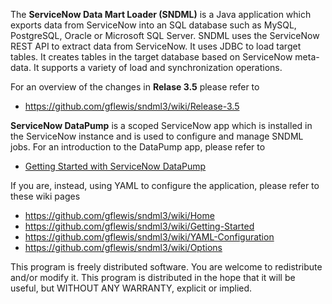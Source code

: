 The **ServiceNow Data Mart Loader (SNDML)** is a Java application which exports data from ServiceNow 
into an SQL database such as MySQL, PostgreSQL, Oracle or Microsoft SQL Server. 
SNDML uses the ServiceNow REST API to extract data from ServiceNow. 
It uses JDBC to load target tables. It creates tables in the target database based on ServiceNow meta-data. 
It supports a variety of load and synchronization operations. 

For an overview of the changes in **Relase 3.5** please refer to
- https://github.com/gflewis/sndml3/wiki/Release-3.5
  
**ServiceNow DataPump** is a scoped ServiceNow app which is installed in the ServiceNow instance and is used to configure and manage SNDML jobs.
For an introduction to the DataPump app, please refer to
- [Getting Started with ServiceNow DataPump](https://gflewis.github.io/sndml3/)

If you are, instead, using YAML to configure the application, please refer to these wiki pages
- https://github.com/gflewis/sndml3/wiki/Home
- https://github.com/gflewis/sndml3/wiki/Getting-Started
- https://github.com/gflewis/sndml3/wiki/YAML-Configuration
- https://github.com/gflewis/sndml3/wiki/Options

This program is freely distributed software. You are welcome to redistribute and/or modify it. 
This program is distributed in the hope that it will be useful, but WITHOUT ANY WARRANTY, explicit or implied. 
